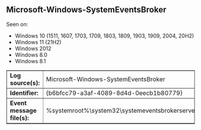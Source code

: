 ## Microsoft-Windows-SystemEventsBroker

Seen on:
* Windows 10 (1511, 1607, 1703, 1709, 1803, 1809, 1903, 1909, 2004, 20H2)
* Windows 11 (21H2)
* Windows 2012
* Windows 8.0
* Windows 8.1

<table border="1" class="docutils">
  <tbody>
    <tr>
      <td><b>Log source(s):</b></td>
      <td>Microsoft-Windows-SystemEventsBroker</td>
    </tr>
    <tr>
      <td><b>Identifier:</b></td>
      <td>{b6bfcc79-a3af-4089-8d4d-0eecb1b80779}</td>
    </tr>
    <tr>
      <td><b>Event message file(s):</b></td>
      <td>%systemroot%\system32\systemeventsbrokerserver.dll</td>
    </tr>
  </tbody>
</table>

&nbsp;

